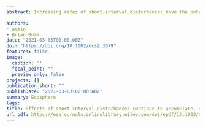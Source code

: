 ```yaml
---
abstract: Increasing rates of short‐interval disturbances have the potential to rapidly transform ecosystems via shifts in post‐disturbance regeneration. While research has explored compound events in multiple biomes, we know little regarding how local site conditions interact with short‐interval disturbances to influence post‐disturbance regeneration. Furthermore, questions remain regarding the consequences of continued high frequency events: What happens when emerging new communities are themselves subject to short‐interval disturbances? To investigate effects of ongoing short‐interval fires on regeneration, we examined post‐fire forest regeneration in two locations in interior Alaska. We established 50 plots across a mosaic of fire histories (one, two, or three fires in <70 yr) in an upland and lowland site in interior Alaska. To investigate how shifts in community driven by short‐interval fires differ according to local site conditions, we quantified abundance, proportion, and density of conifer and deciduous regeneration in a drier upland site and a wetter lowland site. Both sites were dominated by black spruce prior to burning. In the drier upland site, black spruce (*Picea mariana*) presence declined sharply after two fires, while paper birch (*Betula neoalaskana*) became increasingly abundant with each additional fire. In the wetter lowland site, less organic soil was consumed by fire and presence of black spruce persisted through an initial single reburn (two fires), indicating local topography may temporarily buffer reburning impacts. However, after three burns, conifers were effectively eliminated in both upland and lowland stands. Deciduous regeneration differed with site: Birch dominated in upland plots, while willow (*Salix* spp.) and aspen (*Populus tremuloides*) dominated in lowlands. These results offer strong empirical evidence of the divergence of boreal successional trajectories from previous historic norms. Furthermore, results from this study demonstrate shifts in post‐fire succession in forested ecosystems continue to accumulate with additional short‐interval disturbance events, overwhelming the interactive effects of local site conditions.

authors:
- admin
- Brian Buma
date: "2021-03-03T00:00:00Z"
doi: "https://doi.org/10.1002/ecs2.3379"
featured: false
image:
  caption: ''
  focal_point: ""
  preview_only: false
projects: []
publication_short: ""
publishDate: "2021-03-03T00:00:00Z"
summary: Ecosphere
tags:
title: Effects of short‐interval disturbances continue to accumulate, overwhelming variability in local resilience
url_pdf: https://esajournals.onlinelibrary.wiley.com/doi/epdf/10.1002/ecs2.3379
---
```

